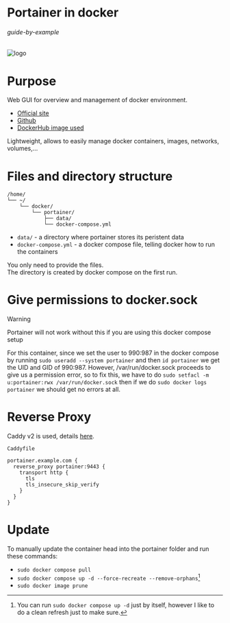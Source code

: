# Portainer in docker

###### guide-by-example

![logo](https://i.imgur.com/QxnuB1g.png)

# Purpose

Web GUI for overview and management of docker environment.

* [Official site](https://www.portainer.io)
* [Github](https://github.com/portainer/portainer)
* [DockerHub image used](https://hub.docker.com/r/portainer/portainer-ce/)

Lightweight, allows to easily manage docker containers,
images, networks, volumes,...

# Files and directory structure

```
/home/
└── ~/
    └── docker/
        └── portainer/
            ├── data/
            └── docker-compose.yml
```

* `data/` - a directory where portainer stores its peristent data
* `docker-compose.yml` - a docker compose file, telling docker
  how to run the containers

You only need to provide the files.</br>
The directory is created by docker compose on the first run.

# Give permissions to docker.sock

> [!WARNING]  
> Portainer will not work without this if you are using this docker compose setup

For this container, since we set the user to 990:987 in the docker compose by running `sudo useradd --system portainer` and then `id portainer` we get the UID and GID of 990:987. However, /var/run/docker.sock proceeds to give us a permission error, so to fix this, we have to do `sudo setfacl -m u:portainer:rwx /var/run/docker.sock` then if we do `sudo docker logs portainer` we should get no errors at all. 

# Reverse Proxy

Caddy v2 is used, details
[here](https://github.com/DoTheEvo/selfhosted-apps-docker/tree/master/caddy_v2).</br>

`Caddyfile`
```
portainer.example.com {
  reverse_proxy portainer:9443 {
    transport http {
      tls
      tls_insecure_skip_verify
    }
  }
}
```

# Update

To manually update the container head into the portainer folder and run these commands:

- `sudo docker compose pull`
- `sudo docker compose up -d --force-recreate --remove-orphans`[^1]
- `sudo docker image prune`

[^1]: You can run `sudo docker compose up -d` just by itself, however I like to do a clean refresh just to make sure.
